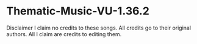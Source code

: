 # Thematic-Music-VU-1.36.2

Disclaimer
I claim no credits to these songs. All credits go to their original authors. All I claim are credits to editing them.
